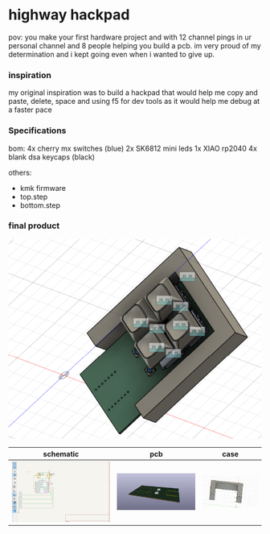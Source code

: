 # highway hackpad
pov: you make your first hardware project and with 12 channel pings in ur personal channel and 8 people helping you build a pcb.
im very proud of my determination and i kept going even when i wanted to give up.

### inspiration
my original inspiration was to build a hackpad that would help me copy and paste, delete, space and using f5 for dev tools as it would help me debug at a faster pace

### Specifications

bom:
4x cherry mx switches (blue)
2x SK6812 mini leds
1x XIAO rp2040
4x blank dsa keycaps (black)

others:
- kmk firmware
- top.step 
- bottom.step

### final product
![image](images/final-hackpad.png)





schematic            |  pcb         |   case
:-------------------------:|:-------------------------:|:-------------------------:|
![image](images/schematic.png)    |  ![image](images/pcb.png)  | ![image](images/fuscion.png)
